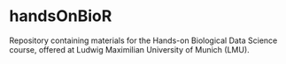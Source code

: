# handsOnBioR
Repository containing materials for the Hands-on Biological Data Science course, offered at Ludwig Maximilian University of Munich (LMU).
